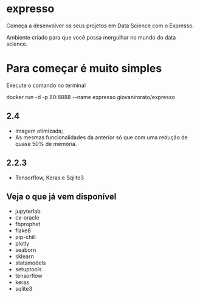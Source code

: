 # expresso

Começa a desenvolver os seus projetos em Data Science com o Expresso.

Ambiente criado para que você possa mergulhar no mundo do data science.

# Para começar é muito simples

Execute o comando no terminal

<t>docker run -d -p 80:8888 --name expresso giovanirorato/expresso<t>

## 2.4
  - Imagem otimizada;
  - As mesmas funcionalidades da anterior só que com uma redução de quase 50% de memória.

## 2.2.3
  - Tensorflow, Keras e Sqlite3

## Veja o que já vem disponível

* jupyterlab
* cx-oracle
* fbprophet
* flake8
* pip-chill
* plotly
* seaborn
* sklearn
* statsmodels
* setuptools
* tensorflow
* keras
* sqlite3